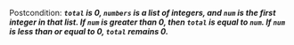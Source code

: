 Postcondition: ***`total` is 0, `numbers` is a list of integers, and `num` is the first integer in that list. If `num` is greater than 0, then `total` is equal to `num`. If `num` is less than or equal to 0, `total` remains 0.***